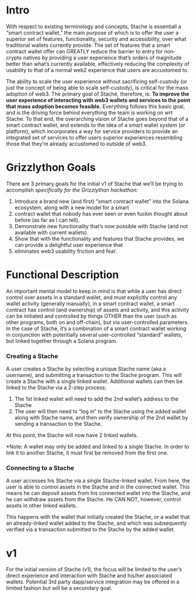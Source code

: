 # Intro 
With respect to existing terminology and concepts, Stache is 
essentiall a “smart contract wallet,” the main purpose of which is to offer the user a superior set of features, 
functionality, security and accessibility, over what traditional wallets currently provide. The set of features that a 
smart contract wallet offer can GREATLY reduce the barrier to entry for non-crypto natives by providing a user experience 
that’s orders of magnitude better than what’s currently available, effectively reducing the complexity of usability to 
that of a normal web2 experience that users are accustomed to.

The ability to scale the user experience without sacrificing self-custody (or just the concept of being able to scale self-custody), 
is critical for the mass adoption of web3. The primary goal of Stache, therefore, is: **To improve the user experience of 
interacting with web3 wallets and services to the point that mass adoption becomes feasible.** Everything follows this 
basic goal, and is the driving force behind everything the team is working on wrt Stache. To that end, the overarching
vision of Stache goes beyond that of a smart contract wallet, and extends to the idea of a smart wallet 
_system_ (or platform), which incorporates a way for service providers to provide an integrated set of services to offer
users superior experiences resembling those that they’re already accustomed to outside of web3.

# Grizzlython Goals

There are 3 primary goals for the initial v1 of Stache that we’ll be trying to accomplish *specifically for the Grizzlython hackathon:*

1. Introduce a brand new (and first) “smart contract wallet” into the Solana ecosystem, along with a new model for a smart
2. contract wallet that nobody has ever seen or even fuckin thought about before (as far as I can tell).
2. Demonstrate new functionality that’s now possible with Stache (and not available with current wallets).
3. Show that with the functionality and features that Stache provides, we can provide a delightful user experience that
4. eliminates web3 usability friction and fear.

# Functional Description

An important mental model to keep in mind is that while a user has direct control over assets in a standard wallet, and must 
explicitly control any wallet activity (generally manually), in a smart contract wallet, a smart contract has control (and
ownership) of assets and activity, and this activity can be initiated and controlled by things OTHER than the user (such as
other programs, both on and off-chain), but via user-controlled parameters. In the case of Stache, it’s a combination of a
smart contract wallet working in conjunction with potentially several user-controlled “standard” wallets, but linked together 
through a Solana program.

### Creating a Stache

A user creates a Stache by selecting a unique Stache name (aka a username), and submitting a transaction to the Stache program.
This will create a Stache with a single linked wallet. Additional wallets can then be linked to the Stache via a 2-step process:

1. The 1st linked wallet will need to add the 2nd wallet’s address to the Stache
2. The user will then need to “log in” to the Stache using the added wallet along with Stache name, and then verify ownership 
of the 2nd wallet by sending a transaction to the Stache.

At this point, the Stache will now have 2 linked wallets.

*Note: A wallet may only be added and linked to a single Stache. In order to link it to another Stache, it must first be removed 
from the first one.

### Connecting to a Stache

A user accesses his Stache via a single Stache-linked wallet. From here, the user is able to control assets in the Stache and 
in the connected wallet. This means he can deposit assets from his connected wallet into the Stache, and he can withdraw assets
from the Stache. He CAN NOT, however, control assets in other linked wallets.

This happens with the wallet that initially created the Stache, or a wallet that an already-linked wallet added to the Stache,
and which was subsequently verified via a transaction submitted to the Stache by the added wallet.

# v1
For the initial version of Stache (v1), the focus will be limited to the user’s direct experience and interaction with
Stache and his/her associated wallets. Potential 3rd party dapp/service integration may be offered in a limited fashion
but will be a secondary goal.
